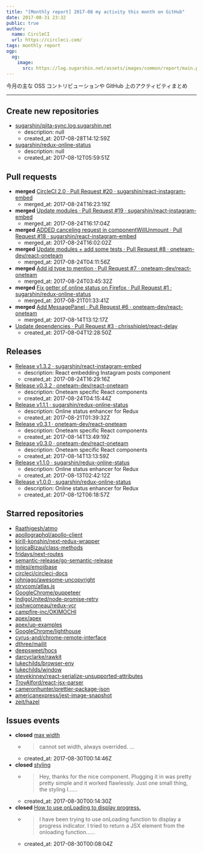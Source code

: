 ```yaml
---
title: "[Monthly report] 2017-08 my activity this month on GitHub"
date: 2017-08-31 23:32
public: true
author:
  name: CircleCI
  url: https://circleci.com/
tags: monthly report
ogp:
  og:
    image:
      src: https://log.sugarshin.net/assets/images/common/report/main.png
---
```


今月の主な OSS コントリビューションや GitHub 上のアクティビティまとめ

***

## Create new repositories

- [sugarshin/qiita-sync.log.sugarshin.net](https://github.com/sugarshin/qiita-sync.log.sugarshin.net)
  - description: null
  - created_at: 2017-08-28T14:12:59Z
- [sugarshin/redux-online-status](https://github.com/sugarshin/redux-online-status)
  - description: null
  - created_at: 2017-08-12T05:59:51Z

## Pull requests

- **merged** [CircleCI 2.0 · Pull Request #20 · sugarshin/react-instagram-embed](https://github.com/sugarshin/react-instagram-embed/pull/20)
  - merged_at: 2017-08-24T16:23:19Z
- **merged** [Update modules · Pull Request #19 · sugarshin/react-instagram-embed](https://github.com/sugarshin/react-instagram-embed/pull/19)
  - merged_at: 2017-08-24T16:17:04Z
- **merged** [ADDED canceling request in componentWillUnmount · Pull Request #18 · sugarshin/react-instagram-embed](https://github.com/sugarshin/react-instagram-embed/pull/18)
  - merged_at: 2017-08-24T16:02:02Z
- **merged** [Update modules + add some tests · Pull Request #8 · oneteam-dev/react-oneteam](https://github.com/oneteam-dev/react-oneteam/pull/8)
  - merged_at: 2017-08-24T04:11:56Z
- **merged** [Add id type to mention · Pull Request #7 · oneteam-dev/react-oneteam](https://github.com/oneteam-dev/react-oneteam/pull/7)
  - merged_at: 2017-08-24T03:45:32Z
- **merged** [Fix getter of online status on Firefox · Pull Request #1 · sugarshin/redux-online-status](https://github.com/sugarshin/redux-online-status/pull/1)
  - merged_at: 2017-08-21T01:33:41Z
- **merged** [Add MessagePanel · Pull Request #6 · oneteam-dev/react-oneteam](https://github.com/oneteam-dev/react-oneteam/pull/6)
  - merged_at: 2017-08-14T13:12:17Z
- [Update dependencies · Pull Request #3 · chrisshiplet/react-delay](https://github.com/chrisshiplet/react-delay/pull/3)
  - created_at: 2017-08-04T12:28:50Z

## Releases

- [Release v1.3.2 · sugarshin/react-instagram-embed](https://github.com/sugarshin/react-instagram-embed/releases/tag/v1.3.2)
  - description: React embedding Instagram posts component
  - created_at: 2017-08-24T16:29:16Z
- [Release v0.3.2 · oneteam-dev/react-oneteam](https://github.com/oneteam-dev/react-oneteam/releases/tag/v0.3.2)
  - description: Oneteam specific React components
  - created_at: 2017-08-24T04:15:44Z
- [Release v1.1.1 · sugarshin/redux-online-status](https://github.com/sugarshin/redux-online-status/releases/tag/v1.1.1)
  - description: Online status enhancer for Redux
  - created_at: 2017-08-21T01:39:32Z
- [Release v0.3.1 · oneteam-dev/react-oneteam](https://github.com/oneteam-dev/react-oneteam/releases/tag/v0.3.1)
  - description: Oneteam specific React components
  - created_at: 2017-08-14T13:49:19Z
- [Release v0.3.0 · oneteam-dev/react-oneteam](https://github.com/oneteam-dev/react-oneteam/releases/tag/v0.3.0)
  - description: Oneteam specific React components
  - created_at: 2017-08-14T13:13:59Z
- [Release v1.1.0 · sugarshin/redux-online-status](https://github.com/sugarshin/redux-online-status/releases/tag/v1.1.0)
  - description: Online status enhancer for Redux
  - created_at: 2017-08-13T02:42:12Z
- [Release v1.0.0 · sugarshin/redux-online-status](https://github.com/sugarshin/redux-online-status/releases/tag/v1.0.0)
  - description: Online status enhancer for Redux
  - created_at: 2017-08-12T06:18:57Z

## Starred repositories

- [Raathigesh/atmo](https://github.com/Raathigesh/atmo)
- [apollographql/apollo-client](https://github.com/apollographql/apollo-client)
- [kirill-konshin/next-redux-wrapper](https://github.com/kirill-konshin/next-redux-wrapper)
- [IonicaBizau/class-methods](https://github.com/IonicaBizau/class-methods)
- [fridays/next-routes](https://github.com/fridays/next-routes)
- [semantic-release/go-semantic-release](https://github.com/semantic-release/go-semantic-release)
- [milesj/emojibase](https://github.com/milesj/emojibase)
- [circleci/circleci-docs](https://github.com/circleci/circleci-docs)
- [johnjago/awesome-uncopyright](https://github.com/johnjago/awesome-uncopyright)
- [strvcom/atlas.js](https://github.com/strvcom/atlas.js)
- [GoogleChrome/puppeteer](https://github.com/GoogleChrome/puppeteer)
- [IndigoUnited/node-promise-retry](https://github.com/IndigoUnited/node-promise-retry)
- [joshwcomeau/redux-vcr](https://github.com/joshwcomeau/redux-vcr)
- [campfire-inc/OKIMOCHI](https://github.com/campfire-inc/OKIMOCHI)
- [apex/apex](https://github.com/apex/apex)
- [apex/up-examples](https://github.com/apex/up-examples)
- [GoogleChrome/lighthouse](https://github.com/GoogleChrome/lighthouse)
- [cyrus-and/chrome-remote-interface](https://github.com/cyrus-and/chrome-remote-interface)
- [dthree/mailit](https://github.com/dthree/mailit)
- [deepsweet/hocs](https://github.com/deepsweet/hocs)
- [darcyclarke/rawkit](https://github.com/darcyclarke/rawkit)
- [lukechilds/browser-env](https://github.com/lukechilds/browser-env)
- [lukechilds/window](https://github.com/lukechilds/window)
- [stevekinney/react-serialize-unsupported-attributes](https://github.com/stevekinney/react-serialize-unsupported-attributes)
- [TroyAlford/react-jsx-parser](https://github.com/TroyAlford/react-jsx-parser)
- [cameronhunter/prettier-package-json](https://github.com/cameronhunter/prettier-package-json)
- [americanexpress/jest-image-snapshot](https://github.com/americanexpress/jest-image-snapshot)
- [zeit/hazel](https://github.com/zeit/hazel)

## Issues events

- **closed** [max width](https://github.com/sugarshin/react-instagram-embed/issues/2)
  - > cannot set width, always overrided. ...
  - created_at: 2017-08-30T00:14:46Z
- **closed** [styling ](https://github.com/sugarshin/react-instagram-embed/issues/8)
  - > Hey, thanks for the nice component. Plugging it in was pretty pretty simple and it worked flawlessly. Just one small thing, the styling I......
  - created_at: 2017-08-30T00:14:30Z
- **closed** [How to use onLoading to display progress.](https://github.com/sugarshin/react-instagram-embed/issues/9)
  - > I have been trying to use onLoading function to display a progress indicator. I tried to return a JSX element from the onloading function......
  - created_at: 2017-08-30T00:08:04Z
